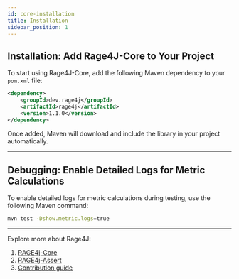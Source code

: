```yaml
---
id: core-installation
title: Installation
sidebar_position: 1
---
```


## Installation: Add Rage4J-Core to Your Project

To start using Rage4J-Core, add the following Maven dependency to your `pom.xml` file:

``` xml
<dependency>
    <groupId>dev.rage4j</groupId>
    <artifactId>rage4j</artifactId>
    <version>1.1.0</version>
</dependency>
```

Once added, Maven will download and include the library in your project automatically.

---

## Debugging: Enable Detailed Logs for Metric Calculations

To enable detailed logs for metric calculations during testing, use the following Maven command:

```bash
mvn test -Dshow.metric.logs=true
```

---

Explore more about Rage4J:

1. [RAGE4j-Core](/docs/category/rage4j-core)
3. [RAGE4j-Assert](/docs/category/rage4j-assert)
4. [Contribution guide](/docs/contribution)
